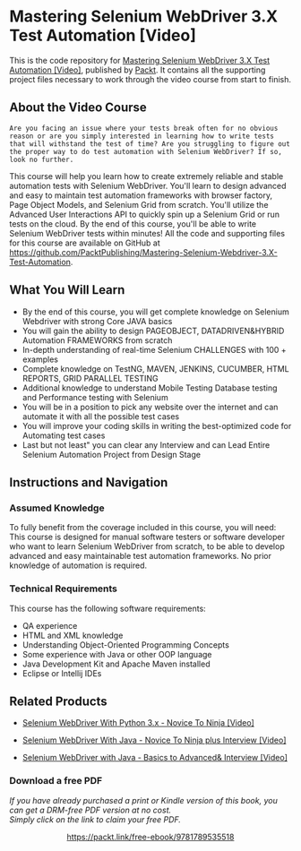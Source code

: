 # Mastering Selenium WebDriver 3.X Test Automation [Video]
This is the code repository for [Mastering Selenium WebDriver 3.X Test Automation [Video]](https://www.packtpub.com/web-development/mastering-selenium-webdriver-3x-test-automation-video?utm_source=github&utm_medium=repository&utm_campaign=9781789535518), published by [Packt](https://www.packtpub.com/?utm_source=github). It contains all the supporting project files necessary to work through the video course from start to finish.
## About the Video Course
	Are you facing an issue where your tests break often for no obvious reason or are you simply interested in learning how to write tests that will withstand the test of time? Are you struggling to figure out the proper way to do test automation with Selenium WebDriver? If so, look no further.
This course will help you learn how to create extremely reliable and stable automation tests with Selenium WebDriver. You'll learn to design advanced and easy to maintain test automation frameworks with browser factory, Page Object Models, and Selenium Grid from scratch. You'll utilize the Advanced User Interactions API to quickly spin up a Selenium Grid or run tests on the cloud. By the end of this course, you'll be able to write Selenium WebDriver tests within minutes!
All the code and supporting files for this course are available on GitHub at https://github.com/PacktPublishing/Mastering-Selenium-Webdriver-3.X-Test-Automation.

<H2>What You Will Learn</H2>
<DIV class=book-info-will-learn-text>
<UL>
<LI>By the end of this course, you will get complete knowledge on Selenium Webdriver with strong Core JAVA basics 
<LI>You will gain the ability to design PAGEOBJECT, DATADRIVEN&amp;HYBRID Automation FRAMEWORKS from scratch 
<LI>In-depth understanding of real-time Selenium CHALLENGES with 100 + examples 
<LI>Complete knowledge on TestNG, MAVEN, JENKINS, CUCUMBER, HTML REPORTS, GRID PARALLEL TESTING 
<LI>Additional knowledge to understand Mobile Testing Database testing and Performance testing with Selenium 
<LI>You will be in a position to pick any website over the internet and can automate it with all the possible test cases 
<LI>You will improve your coding skills in writing the best-optimized code for Automating test cases 
<LI>Last but not least" you can clear any Interview and can Lead Entire Selenium Automation Project from Design Stage </LI></UL></DIV>

## Instructions and Navigation
### Assumed Knowledge
To fully benefit from the coverage included in this course, you will need:<br/>
This course is designed for manual software testers or software developer who want to learn Selenium WebDriver from scratch, to be able to develop advanced and easy maintainable test automation frameworks. No prior knowledge of automation is required.
### Technical Requirements
This course has the following software requirements:<br/>
<UL>
<LI>QA experience
<LI>HTML and XML knowledge
<LI>Understanding Object-Oriented Programming Concepts
<LI>Some experience with Java or other OOP language
<LI>Java Development Kit and Apache Maven installed
<LI>Eclipse or Intellij IDEs</LI></UL>


## Related Products
* [Selenium WebDriver With Python 3.x - Novice To Ninja [Video]](https://www.packtpub.com/application-development/selenium-webdriver-python-3x-novice-ninja-video?utm_source=github&utm_medium=repository&utm_campaign=9781789131550)

* [Selenium WebDriver With Java - Novice To Ninja plus Interview [Video]](https://www.packtpub.com/application-development/selenium-webdriver-java-novice-ninja-interview-video?utm_source=github&utm_medium=repository&utm_campaign=9781789137194)

* [Selenium WebDriver with Java - Basics to Advanced& Interview [Video]](https://www.packtpub.com/web-development/selenium-webdriver-java-basics-advanced-interview-video?utm_source=github&utm_medium=repository&utm_campaign=9781789132908)

### Download a free PDF

 <i>If you have already purchased a print or Kindle version of this book, you can get a DRM-free PDF version at no cost.<br>Simply click on the link to claim your free PDF.</i>
<p align="center"> <a href="https://packt.link/free-ebook/9781789535518">https://packt.link/free-ebook/9781789535518 </a> </p>
